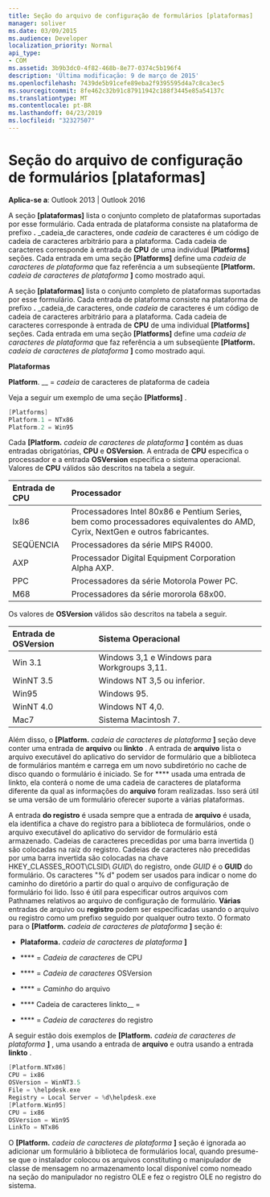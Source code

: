```yaml
---
title: Seção do arquivo de configuração de formulários [plataformas]
manager: soliver
ms.date: 03/09/2015
ms.audience: Developer
localization_priority: Normal
api_type:
- COM
ms.assetid: 3b9b3dc0-4f82-468b-8e77-0374c5b196f4
description: 'Última modificação: 9 de março de 2015'
ms.openlocfilehash: 7439de5b91cefe89eba2f9395595d4a7c8ca3ec5
ms.sourcegitcommit: 8fe462c32b91c87911942c188f3445e85a54137c
ms.translationtype: MT
ms.contentlocale: pt-BR
ms.lasthandoff: 04/23/2019
ms.locfileid: "32327507"
---
```

# <a name="form-configuration-file-platforms-section"></a>Seção do arquivo de configuração de formulários [plataformas]

**Aplica-se a**: Outlook 2013 | Outlook 2016 
  
A seção **[plataformas]** lista o conjunto completo de plataformas suportadas por esse formulário. Cada entrada de plataforma consiste na plataforma de prefixo **.** _cadeia_de caracteres, onde _cadeia_ de caracteres é um código de cadeia de caracteres arbitrário para a plataforma. Cada cadeia de caracteres corresponde à entrada de **CPU** de uma individual **[Platforms]** seções. Cada entrada em uma seção **[Platforms]** define uma _cadeia de caracteres de plataforma_ que faz referência a um subseqüente **[Platform.** _cadeia de caracteres de plataforma_ **]** como mostrado aqui. 
  
A seção **[plataformas]** lista o conjunto completo de plataformas suportadas por esse formulário. Cada entrada de plataforma consiste na plataforma de prefixo **.** _cadeia_de caracteres, onde _cadeia_ de caracteres é um código de cadeia de caracteres arbitrário para a plataforma. Cada cadeia de caracteres corresponde à entrada de **CPU** de uma individual **[Platforms]** seções. Cada entrada em uma seção **[Platforms]** define uma _cadeia de caracteres de plataforma_ que faz referência a um subseqüente **[Platform.** _cadeia de caracteres de plataforma_ **]** como mostrado aqui. 
  
**Plataformas**
  
**Platform**. __ =  _cadeia_ de caracteres de plataforma de cadeia
  
Veja a seguir um exemplo de uma seção **[Platforms]** . 
  
```cpp
[Platforms]
Platform.1 = NTx86
Platform.2 = Win95

```

Cada **[Platform.** _cadeia de caracteres de plataforma_ **]** contém as duas entradas obrigatórias, **CPU** e **OSVersion**. A entrada de **CPU** especifica o processador e a entrada **OSVersion** especifica o sistema operacional. Valores de **CPU** válidos são descritos na tabela a seguir. 
  
|**Entrada de CPU**|**Processador**|
|:-----|:-----|
|Ix86  <br/> |Processadores Intel 80x86 e Pentium Series, bem como processadores equivalentes do AMD, Cyrix, NextGen e outros fabricantes.  <br/> |
|SEQÜENCIA  <br/> |Processadores da série MIPS R4000.  <br/> |
|AXP  <br/> |Processador Digital Equipment Corporation Alpha AXP.  <br/> |
|PPC  <br/> |Processadores da série Motorola Power PC.  <br/> |
|M68  <br/> |Processadores da série mororola 68x00.  <br/> |
   
Os valores de **OSVersion** válidos são descritos na tabela a seguir. 
  
|**Entrada de OSVersion**|**Sistema Operacional**|
|:-----|:-----|
|Win 3.1  <br/> |Windows 3,1 e Windows para Workgroups 3,11.  <br/> |
|WinNT 3.5  <br/> |Windows NT 3,5 ou inferior.  <br/> |
|Win95  <br/> |Windows 95.  <br/> |
|WinNT 4.0  <br/> |Windows NT 4,0.  <br/> |
|Mac7  <br/> |Sistema Macintosh 7.  <br/> |
   
Além disso, o **[Platform.** _cadeia de caracteres de plataforma_ **]** seção deve conter uma entrada de **arquivo** ou **linkto** . A entrada de **arquivo** lista o arquivo executável do aplicativo do servidor de formulário que a biblioteca de formulários mantém e carrega em um novo subdiretório no cache de disco quando o formulário é iniciado. Se for **** usada uma entrada de linkto, ela conterá o nome de uma cadeia de caracteres de plataforma diferente da qual as informações do **arquivo** foram realizadas. Isso será útil se uma versão de um formulário oferecer suporte a várias plataformas. 
  
A entrada **do registro** é usada sempre que a entrada de **arquivo** é usada, ela identifica a chave do registro para a biblioteca de formulários, onde o arquivo executável do aplicativo do servidor de formulário está armazenado. Cadeias de caracteres precedidas por uma barra invertida (\) são colocadas na raiz do registro. Cadeias de caracteres não precedidas por uma barra invertida são colocadas na chave HKEY_CLASSES_ROOT\CLSID\ _GUID_\ do registro, onde _GUID_ é o **GUID** do formulário. Os caracteres "% d" podem ser usados para indicar o nome do caminho do diretório a partir do qual o arquivo de configuração de formulário foi lido. Isso é útil para especificar outros arquivos com Pathnames relativos ao arquivo de configuração de formulário. **Várias** entradas de arquivo ou **registro** podem ser especificadas usando o arquivo ou registro como um prefixo seguido por qualquer outro texto. O formato para o **[Platform.** _cadeia de caracteres de plataforma_ **]** seção é: 
  
- **Plataforma.** _cadeia de caracteres de plataforma_ **]**
    
- **** =  _Cadeia de caracteres_ de CPU
    
- **** =  _Cadeia de caracteres_ OSVersion
    
- **** =  _Caminho_ do arquivo
    
- **** Cadeia de caracteres linkto__  =  
    
- **** =  _Cadeia de caracteres_ do registro
  
A seguir estão dois exemplos de **[Platform.** _cadeia de caracteres de plataforma_ **]** , uma usando a entrada de **arquivo** e outra usando a entrada **linkto** . 
  
```cpp
[Platform.NTx86]
CPU = ix86
OSVersion = WinNT3.5
File = \helpdesk.exe
Registry = Local Server = %d\helpdesk.exe
[Platform.Win95]
CPU = ix86
OSVersion = Win95
LinkTo = NTx86

```

O **[Platform.** _cadeia de caracteres de plataforma_ **]** seção é ignorada ao adicionar um formulário à biblioteca de formulários local, quando presume-se que o instalador colocou os arquivos constituting o manipulador de classe de mensagem no armazenamento local disponível como nomeado na seção do manipulador no registro OLE e fez o registro OLE no registro do sistema. 
  

